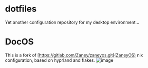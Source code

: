 # dotfiles
Yet another configuration repository for my desktop environment...

# DocOS
This is a fork of [https://gitlab.com/Zaney/zaneyos.git](ZaneyOS) nix configuration, based on hyprland and flakes.
![image](https://github.com/DocNITE/dotfiles/assets/69177241/77e1342b-d207-4385-b65b-de3732e52088)
